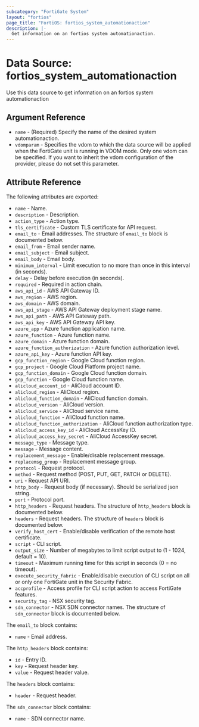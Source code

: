 ```yaml
---
subcategory: "FortiGate System"
layout: "fortios"
page_title: "FortiOS: fortios_system_automationaction"
description: |-
  Get information on an fortios system automationaction.
---
```


# Data Source: fortios_system_automationaction
Use this data source to get information on an fortios system automationaction

## Argument Reference

* `name` - (Required) Specify the name of the desired system automationaction.
* `vdomparam` - Specifies the vdom to which the data source will be applied when the FortiGate unit is running in VDOM mode. Only one vdom can be specified. If you want to inherit the vdom configuration of the provider, please do not set this parameter.


## Attribute Reference

The following attributes are exported:

* `name` - Name.
* `description` - Description.
* `action_type` - Action type.
* `tls_certificate` - Custom TLS certificate for API request.
* `email_to` - Email addresses. The structure of `email_to` block is documented below.
* `email_from` - Email sender name.
* `email_subject` - Email subject.
* `email_body` - Email body.
* `minimum_interval` - Limit execution to no more than once in this interval (in seconds).
* `delay` - Delay before execution (in seconds).
* `required` - Required in action chain.
* `aws_api_id` - AWS API Gateway ID.
* `aws_region` - AWS region.
* `aws_domain` - AWS domain.
* `aws_api_stage` - AWS API Gateway deployment stage name.
* `aws_api_path` - AWS API Gateway path.
* `aws_api_key` - AWS API Gateway API key.
* `azure_app` - Azure function application name.
* `azure_function` - Azure function name.
* `azure_domain` - Azure function domain.
* `azure_function_authorization` - Azure function authorization level.
* `azure_api_key` - Azure function API key.
* `gcp_function_region` - Google Cloud function region.
* `gcp_project` - Google Cloud Platform project name.
* `gcp_function_domain` - Google Cloud function domain.
* `gcp_function` - Google Cloud function name.
* `alicloud_account_id` - AliCloud account ID.
* `alicloud_region` - AliCloud region.
* `alicloud_function_domain` - AliCloud function domain.
* `alicloud_version` - AliCloud version.
* `alicloud_service` - AliCloud service name.
* `alicloud_function` - AliCloud function name.
* `alicloud_function_authorization` - AliCloud function authorization type.
* `alicloud_access_key_id` - AliCloud AccessKey ID.
* `alicloud_access_key_secret` - AliCloud AccessKey secret.
* `message_type` - Message type.
* `message` - Message content.
* `replacement_message` - Enable/disable replacement message.
* `replacemsg_group` - Replacement message group.
* `protocol` - Request protocol.
* `method` - Request method (POST, PUT, GET, PATCH or DELETE).
* `uri` - Request API URI.
* `http_body` - Request body (if necessary). Should be serialized json string.
* `port` - Protocol port.
* `http_headers` - Request headers. The structure of `http_headers` block is documented below.
* `headers` - Request headers. The structure of `headers` block is documented below.
* `verify_host_cert` - Enable/disable verification of the remote host certificate.
* `script` - CLI script.
* `output_size` - Number of megabytes to limit script output to (1 - 1024, default = 10).
* `timeout` - Maximum running time for this script in seconds (0 = no timeout).
* `execute_security_fabric` - Enable/disable execution of CLI script on all or only one FortiGate unit in the Security Fabric.
* `accprofile` - Access profile for CLI script action to access FortiGate features.
* `security_tag` - NSX security tag.
* `sdn_connector` - NSX SDN connector names. The structure of `sdn_connector` block is documented below.

The `email_to` block contains:

* `name` - Email address.

The `http_headers` block contains:

* `id` - Entry ID.
* `key` - Request header key.
* `value` - Request header value.

The `headers` block contains:

* `header` - Request header.

The `sdn_connector` block contains:

* `name` - SDN connector name.

